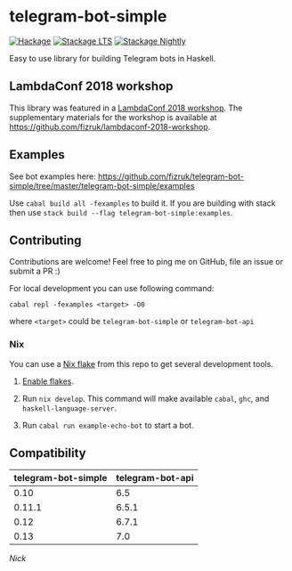 # telegram-bot-simple

[![Hackage](https://img.shields.io/hackage/v/telegram-bot-simple.svg)](http://hackage.haskell.org/package/telegram-bot-simple)
[![Stackage LTS](http://stackage.org/package/telegram-bot-simple/badge/lts)](http://stackage.org/lts/package/telegram-bot-simple)
[![Stackage Nightly](http://stackage.org/package/telegram-bot-simple/badge/nightly)](http://stackage.org/nightly/package/telegram-bot-simple)

Easy to use library for building Telegram bots in Haskell.

## LambdaConf 2018 workshop

This library was featured in a [LambdaConf 2018 workshop](https://lambdaconf2018.dryfta.com/en/program-schedule/program/32/building-a-telegram-bot-in-haskell).
The supplementary materials for the workshop is available at https://github.com/fizruk/lambdaconf-2018-workshop.

## Examples

See bot examples here: https://github.com/fizruk/telegram-bot-simple/tree/master/telegram-bot-simple/examples

Use `cabal build all -fexamples` to build it.
If you are building with stack then use `stack build --flag telegram-bot-simple:examples`.

## Contributing

Contributions are welcome!
Feel free to ping me on GitHub, file an issue or submit a PR :)

For local development you can use following command:

```
cabal repl -fexamples <target> -O0
```

where `<target>` could be `telegram-bot-simple` or `telegram-bot-api`


### Nix

You can use a [Nix flake](https://nixos.wiki/wiki/Flakes) from this repo to get several development tools.

1. [Enable flakes](https://nixos.wiki/wiki/Flakes#Enable_flakes).

2. Run `nix develop`. This command will make available `cabal`, `ghc`, and `haskell-language-server`.

3. Run `cabal run example-echo-bot` to start a bot.

## Compatibility

| telegram-bot-simple  | telegram-bot-api |
| ------------- | ------------- |
| 0.10  | 6.5  |
| 0.11.1  | 6.5.1  |
| 0.12 | 6.7.1 |
| 0.13 | 7.0 | 

_Nick_
